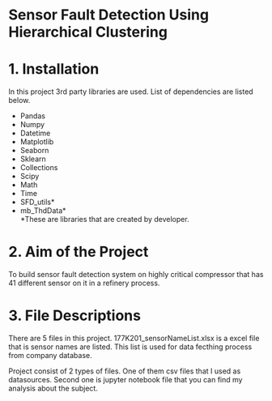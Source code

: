 # Sensor Fault Detection Using Hierarchical Clustering


# 1. Installation

  In this project 3rd party libraries are used. List of dependencies are listed below.
  - Pandas                          
  - Numpy                            
  - Datetime                         
  - Matplotlib                        
  - Seaborn     
  - Sklearn
  - Collections 
  - Scipy
  - Math
  - Time
  - SFD_utils*
  - mb_ThdData* </br>
  *These are libraries that are created by developer.
  
  
# 2. Aim of the Project

To build sensor fault detection system on highly critical compressor that has 41 different sensor on it in a refinery process.

# 3. File Descriptions

There are 5 files in this project.
177K201_sensorNameList.xlsx	is a excel file that is sensor names are listed. This list is used for data fecthing process from company database.


Project consist of 2 types of files. One of them csv files that I used as datasources. Second one is jupyter notebook file that you can find my analysis about the subject.
